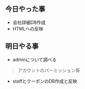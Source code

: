 ## 今日やった事

* 会社詳細DB作成
* HTMLへの反映

## 明日やる事

* adminについて調べる

> アカウントのパーミッション等

* staffとクーポンのDB作成と反映

